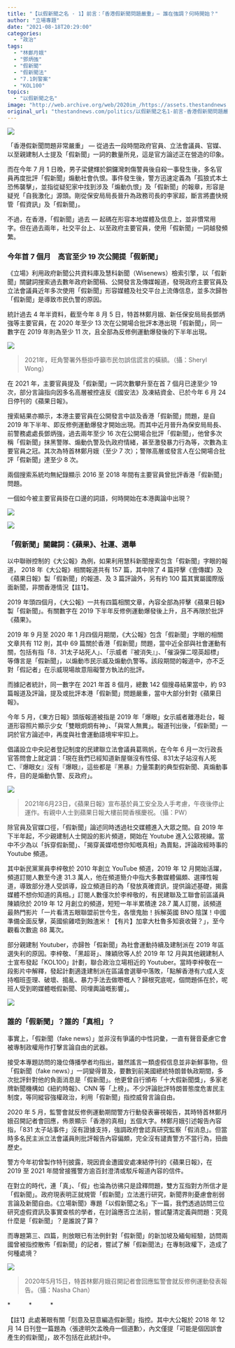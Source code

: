 ```yaml
---
title: "【以假新聞之名 · 1】前言：「香港假新聞問題嚴重」— 誰在強調？何時開始？"
author: "立場專題"
date: "2021-08-18T20:29:00"
categories:
  - "政治"
tags:
  - "林鄭月娥"
  - "鄧炳強"
  - "假新聞"
  - "假新聞法"
  - "7.1刺警案"
  - "KOL100"
topics:
  - "以假新聞之名"
image: "http://web.archive.org/web/2020im_/https://assets.thestandnews.com/media/photos/20210815_copy-07_SmThw23.png"
original_url: "thestandnews.com/politics/以假新聞之名1-前言-香港假新聞問題嚴重-誰在強調-何時開始"
---
```

![](http://web.archive.org/web/2020im_/https://assets.thestandnews.com/media/photos/20210815_copy-07_SmThw23.png)

「香港假新聞問題非常嚴重」 — 從過去一段時間政府官員、立法會議員、官媒、以至親建制人士提及「假新聞」一詞的數量所見，這是官方論述正在營造的印象。

而在今年 7 月 1 日晚，男子梁健輝於銅鑼灣刺傷警員後自殺一事發生後，多名官員再度批評「假新聞」煽動社會仇恨。事件發生後，警方迅速定義為「孤狼式本土恐怖襲擊」，並指從疑犯家中找到涉及「煽動仇恨」及「假新聞」的報章，形容是疑兇「自我激化」源頭。剛從保安局局長晉升為政務司長的李家超，斷言將盡快規管「假資訊」及「假新聞」。

不過，在香港，「假新聞」過去 — 起碼在形容本地媒體及信息上，並非慣常用字。但在過去兩年，社交平台上、以至政府主要官員，使用「假新聞」一詞越發頻繁。

### 今年首 7 個月　高官至少 19 次公開提「假新聞」

《立場》利用政府新聞公共資料庫及慧科新聞（Wisenews）檢索引擎，以「假新聞」關鍵詞搜索過去數年政府新聞稿、公開發言及傳媒報道，發現政府主要官員及立法會議員近年多次使用「假新聞」形容媒體及社交平台上流傳信息，並多次歸咎「假新聞」是導致市民仇警的原因。

統計過去 4 年半資料，截至今年 8 月 5 日，特首林鄭月娥、新任保安局局長鄧炳強等主要官員，在 2020 年至少 13 次在公開場合批評本港出現「假新聞」，同一數字在 2019 年則為至少 11 次，且全部為反修例運動爆發後的下半年出現。

![](http://web.archive.org/web/2020im_/https://assets.thestandnews.com/media/photos/210228sheryl1_DJKLp0b.jpg)
> 2021年，旺角警署外懸掛呼籲市民勿誤信謊言的橫額。（攝：Sheryl Wong）

在 2021 年，主要官員提及「假新聞」一詞次數攀升至在首 7 個月已達至少 19 次，部分言論指向因多名高層被控違反《國安法》及凍結資金、已於今年 6 月 24 日停刊的《蘋果日報》。

搜索結果亦顯示，本港主要官員在公開發言中談及香港「假新聞」問題，是自 2019 年下半年、即反修例運動爆發才開始出現。而其中近月晉升為保安局局長、前警務處處長鄧炳強，過去兩年至少 16 次在公開場合批評「假新聞」，他曾多次稱「假新聞」抹黑警隊、煽動仇警及仇政府情緒，甚至激發暴力行為等，次數為主要官員之冠。其次為特首林鄭月娥（至少 7 次）；警隊高層或發言人在公開場合批評「假新聞」達至少 8 次。

兩個搜索系統均無紀錄顯示 2016 至 2018 年間有主要官員曾批評香港「假新聞」問題。

一個如今被主要官員掛在口邊的詞語，何時開始在本港輿論中出現？

![](http://web.archive.org/web/2020im_/https://assets.thestandnews.com/media/photos/20210815_copy-04.png)

![](http://web.archive.org/web/2020im_/https://assets.thestandnews.com/media/photos/20210815_copy-02_529DR3j.png)

### 「假新聞」關鍵詞：《蘋果》、社運、選舉

以中聯辦控制的《大公報》為例，如果利用慧科新聞搜索包含「假新聞」字眼的報道， 2018 年《大公報》相關報道共有 157 篇，其中除了 4 篇抨擊《壹傳媒》及《蘋果日報》製「假新聞」的報道、及 3 篇評論外，另有約 100 篇其實屬國際版面新聞，非關香港情況【註1】。

2019 年頭四個月，《大公報》一共有四篇相關文章，內容全部為抨擊《蘋果日報》製「假新聞」。有關數字在 2019 下半年反修例運動爆發後上升，且不再限於批評《蘋果》。

2019 年 9 月至 2020 年 1 月四個月期間，《大公報》包含「假新聞」字眼的相關文章共有 112 則，其中 69 篇關於香港「假新聞」問題，當中近全部與社會運動有關，包括有指「8．31太子站死人」、「示威者『被消失』」、「催淚彈二噁英超標」等傳言是「假新聞」，以煽動市民示威及煽動仇警等。該段期間的報道中，亦不乏對「假記者」在示威現場故意阻礙警方執法的批評。

而據記者統計，同一數字在 2021 年首 8 個月，總數 142 個搜尋結果當中，約 93 篇報道及評論，提及或批評本港「假新聞」問題嚴重，當中大部分針對《蘋果日報》。

今年 5 月，《東方日報》頭版報道被指是 2019 年「爆眼」女示威者離港赴台，報道形容照片顯示少女「雙眼炯炯有神」、「與常人無異」。報道刊出後，「假新聞」一詞於官方論述中，再度與社會運動語境牢牢扣上。

倡議設立中央記者登記制度的民建聯立法會議員葛珮帆，在今年 6 月一次行政長官答問會上就定調：「現在我們已經知道新屋嶺沒有性侵、831太子站沒有人死亡、『爆眼女』沒有『爆眼』，這些都是『黑暴』力量策劃的典型假新聞、真煽動事件，目的是煽動仇警、反政府」。

![](http://web.archive.org/web/2020im_/https://assets.thestandnews.com/media/photos/210623pw_IUPTln2.jpg)
> 2021年6月23日，《蘋果日報》宣布基於員工安全及人手考慮，午夜後停止運作。有親中人士到蘋果日報大樓前開香檳慶祝。（攝：PW）

除官員及官媒口徑，「假新聞」論述同時透過社交媒體進入大眾之間。自 2019 年下半年起，不少親建制人士開設的影片頻道，開始在 Youtube 進入公眾視線。當中不少為以「拆穿假新聞」、「揭穿黃媒唔想你知嘅真相」為賣點，評論政經時事的 Youtube 頻道。

其中新民黨黨員李梓敬於 2010 年創立 YouTube 頻道，2019 年 12 月開始活躍，頻道訂閱人數至今達 31.3 萬人，他在頻道簡介中指大多數媒體偏頗、選擇性報道，導致部分港人受誤導，設立頻道目的為「發放真確資訊，提供論述基礎，揭露媒體不想你知道的真相。」訂閱人數僅次於李梓敬的，有民建聯及工聯會前區議員陳穎欣於 2019 年 12 月創立的頻道，短短一年半累積達 28.7 萬人訂閱，該頻道最熱門影片「一片看清五眼聯盟前世今生，各懷鬼胎！拆解英國 BNO 陰謀！中國準備全面反擊，英國偷雞唔到蝕渣米！【有片】加拿大杜魯多知衰收聲？」，至今觀看次數逾 88 萬次。

部分親建制 Youtuber，亦歸咎「假新聞」為社會運動持續及建制派在 2019 年區選失利的原因。李梓敬、「黑超哥」、陳穎欣等人於 2019 年 12 月與其他親建制人士宣布發起「KOL100」計劃，聯合政治立場相近的 Youtuber。當時李梓敬在一段影片中解釋，發起計劃適逢建制派在區議會選舉中落敗，「點解香港有六成人支持嗰班歪理、破壞、搗亂、暴力手法去做嘢嘅人？歸根究底呢，個問題係在於，呢班人受到啲媒體嘅假新聞、同埋輿論嘅影響」。

![](http://web.archive.org/web/2020im_/https://assets.thestandnews.com/media/photos/20210815_copy-06-06.png)

### 誰的「假新聞」？誰的「真相」？

事實上，「假新聞（fake news）」並非沒有爭議的中性詞彙，一直有聲音憂慮它會被專制政權用作打擊言論自由的武器。

接受本專題訪問的幾位傳播學者均指出，雖然謠言一類虛假信息並非新鮮事物，但「假新聞（fake news）」一詞變得普及，要數到前美國總統特朗普執政期間，多次批評針對他的負面消息是「假新聞」。他更曾自行頒布「十大假新聞獎」，多家老牌新聞機構如《紐約時報》、CNN 等「上榜」。不少評論批評特朗普態度危害民主制度，等同縱容強權政治，利用「假新聞」指控威脅言論自由。

2020 年 5 月，監警會就反修例運動期間警方行動發表審視報告，其時特首林鄭月娥召開記者會回應，佈景顯示「香港的真相」五個大字。林鄭月娥引述報告內容指，「831 太子站事件」沒有證據支持，強調政府會認真研究監察「假消息」。但當時多名民主派立法會議員則批評報告內容偏頗，完全沒有譴責警方不當行為，扭曲歷史。

警方今年初曾製作特刊披露，現因資金遭國安處凍結停刊的《蘋果日報》，在 2019 至 2021 年間曾接獲警方逾百封澄清或駁斥報道內容的信件。

在對立的時代，連「真」、「假」也淪為彷彿只是詮釋問題，雙方互指對方所信才是「假新聞」。政府現表明正就規管「假新聞」立法進行研究，新聞界則憂慮會削弱言論及新聞自由。《立場新聞》專題「以假新聞之名」下一篇，我們透過訪問三位研究虛假資訊及事實查核的學者，在討論應否立法前，嘗試釐清定義與問題：究竟什麼是「假新聞」？是誰說了算？

而專題第三、四篇，則放眼已有法例針對「假新聞」的新加坡及緬甸經驗，訪問兩國曾被指控散佈「假新聞」的記者，嘗試了解「假新聞法」在專制政權下，造成了何種處境？

![](http://web.archive.org/web/2020im_/https://assets.thestandnews.com/media/photos/200515nasha.jpg)
> 2020年5月15日，特首林鄭月娥召開記者會回應監警會就反修例運動發表報告。（攝：Nasha Chan）

\*　　　\*　　　\*

【註1】此處著眼有關「刻意及惡意編造假新聞」指控。其中大公報於 2018 年 12 月 14 日刊登一篇題為〈張達明欠孟晚舟一個道歉〉，內文僅提「可能是個因誤會產生的假新聞」，故不包括在此統計中。